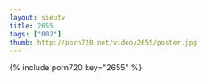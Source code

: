 ```yaml
--- 
layout: sieutv
title: 2655
tags: ["002"]
thumb: http://porn720.net/video/2655/poster.jpg
---
```

{% include porn720 key="2655" %} 
